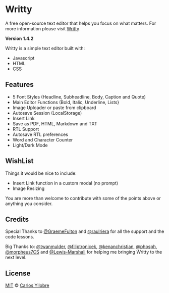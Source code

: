 # Writty
A free open-source text editor that helps you focus on what matters.
For more information please visit [Writty](https://iamcharlie.design/writty/)

**Version 1.4.2**

Writty is a simple text editor built with:

* Javascript
* HTML
* CSS

## Features

* 5 Font Styles (Headline, Subheadline, Body, Caption and Quote)
* Main Editor Functions (Bold, Italic, Underline, Lists}
* Image Uploader or paste from clipboard
* Autosave Session (LocalStorage)
* Insert Link
* Save as PDF, HTML, Markdown and TXT
* RTL Support
* Autosave RTL preferences
* Word and Character Counter 
* Light/Dark Mode

## WishList
Things it would be nice to include:

* Insert Link function in a custom modal (no prompt)
* Image Resizing

You are more than welcome to contribute with some of the points above or anything you consider.

## Credits

Special Thanks to [@GraemeFulton](https://github.com/GraemeFulton) and [@raulriera](https://github.com/raulriera) for all the support and the code lessons. 

Big Thanks to:
[@twanmulder](https://github.com/twanmulder), [@filiptronicek](https://github.com/filiptronicek), [@kenanchristian](https://github.com/kenanchristian), [@phosph](https://github.com/phosph), [@morpheus7CS](https://github.com/morpheus7CS) and [@Lewis-Marshall](https://github.com/Lewis-Marshall) for helping me bringing Writty to the next level.

## License
[MIT](https://opensource.org/licenses/MIT) © [Carlos Yllobre](https://iamcharlie.design/)
